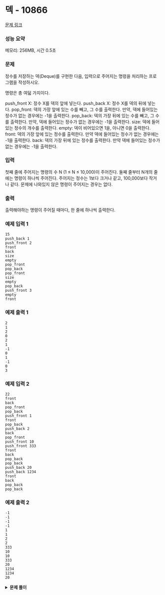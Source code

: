 # 덱 - 10866

[문제 링크](https://www.acmicpc.net/problem/10866)

### 성능 요약

메모리: 256MB, 시간 0.5초

### 문제

정수를 저장하는 덱(Deque)를 구현한 다음, 입력으로 주어지는 명령을 처리하는 프로그램을 작성하시오.

명령은 총 여덟 가지이다.

push_front X: 정수 X를 덱의 앞에 넣는다.
push_back X: 정수 X를 덱의 뒤에 넣는다.
pop_front: 덱의 가장 앞에 있는 수를 빼고, 그 수를 출력한다. 만약, 덱에 들어있는 정수가 없는 경우에는 -1을 출력한다.
pop_back: 덱의 가장 뒤에 있는 수를 빼고, 그 수를 출력한다. 만약, 덱에 들어있는 정수가 없는 경우에는 -1을 출력한다.
size: 덱에 들어있는 정수의 개수를 출력한다.
empty: 덱이 비어있으면 1을, 아니면 0을 출력한다.
front: 덱의 가장 앞에 있는 정수를 출력한다. 만약 덱에 들어있는 정수가 없는 경우에는 -1을 출력한다.
back: 덱의 가장 뒤에 있는 정수를 출력한다. 만약 덱에 들어있는 정수가 없는 경우에는 -1을 출력한다.

### 입력

첫째 줄에 주어지는 명령의 수 N (1 ≤ N ≤ 10,000)이 주어진다. 둘째 줄부터 N개의 줄에는 명령이 하나씩 주어진다. 주어지는 정수는 1보다 크거나 같고, 100,000보다 작거나 같다. 문제에 나와있지 않은 명령이 주어지는 경우는 없다.

### 출력

출력해야하는 명령이 주어질 때마다, 한 줄에 하나씩 출력한다.

### 예제 입력 1

```
15
push_back 1
push_front 2
front
back
size
empty
pop_front
pop_back
pop_front
size
empty
pop_back
push_front 3
empty
front
```

### 예제 출력 1

```
2
1
2
0
2
1
-1
0
1
-1
0
3
```

### 예제 입력 2

```
22
front
back
pop_front
pop_back
push_front 1
front
pop_back
push_back 2
back
pop_front
push_front 10
push_front 333
front
back
pop_back
pop_back
push_back 20
push_back 1234
front
back
pop_back
pop_back
```

### 예제 출력 2

```
-1
-1
-1
-1
1
1
2
2
333
10
10
333
20
1234
1234
20
```

<details><summary><b>문제 풀이</b></summary>
<div markdown="1">

### 실패

```js
const [n, ...input] = require("fs")
  .readFileSync("dev/stdin")
  .toString()
  .trim()
  .split("\n");

function Solution(n, commands) {
  class Node {
    constructor(item) {
      this.prev = null;
      this.item = item;
      this.next = null;
    }
  }

  class Deque {
    constructor() {
      this.head = null;
      this.tail = null;
      this.length = 0;
    }

    pushFront(item) {
      const node = new Node(item);
      if (!this.length) {
        this.head = node;
        this.tail = node;
      } else {
        this.head.prev = node;
        node.next = this.head;
        this.head = node;
      }

      this.length++;
    }

    pushBack(item) {
      const node = new Node(item);
      if (!this.length) {
        this.head = node;
        this.tail = node;
      } else {
        this.tail.next = node;
        node.prev = this.tail;
        this.tail = node;
      }

      this.length++;
    }

    popFront() {
      if (!this.length) return -1;

      const popItem = this.head.item;
      this.head = this.head.next;

      if (this.length == 1) this.head = null;
      else this.head.prev = null;

      this.length--;
      return popItem;
    }

    popBack() {
      if (!this.length) return -1;

      const popItem = this.tail.item;
      this.tail = this.tail.prev;

      if (this.length == 1) this.tail = null;
      else this.tail.prev = null;

      this.length--;
      return popItem;
    }

    size() {
      return this.length;
    }

    empty() {
      return this.length ? 0 : 1;
    }

    front() {
      return this.length ? this.head.item : -1;
    }

    back() {
      return this.length ? this.tail.item : -1;
    }
  }

  let answer = "";
  const deque = new Deque();

  commands.forEach((commandLine) => {
    const [command, item] = commandLine.split(" ");

    switch (command) {
      case "push_front":
        deque.pushFront(item);
        break;
      case "push_back":
        deque.pushBack(item);
        break;
      case "pop_front":
        answer += `${deque.popFront()}\n`;
        break;
      case "pop_back":
        answer += `${deque.popBack()}\n`;
        break;
      case "size":
        answer += `${deque.size()}\n`;
        break;
      case "empty":
        answer += `${deque.empty()}\n`;
        break;
      case "front":
        answer += `${deque.front()}\n`;
        break;
      case "back":
        answer += `${deque.back()}\n`;
        break;
      default:
        break;
    }
  });
  console.log(answer.trim());
}

Solution(n, input);
```

제출하면 런타임에러(타입 에러)가 뜨는데 이유를 도저히 못찾겠다. vscode에서는 답이 잘 나오는데, 어떤 문제일까...

### Solution

```js
const [n, ...input] = require("fs")
  .readFileSync("dev/stdin")
  .toString()
  .trim()
  .split("\n");

function Solution(n, commands) {
  let answer = "";
  const queue = [];

  commands.forEach((line) => {
    const [command, value] = line.split(" ");

    switch (command) {
      case "push_front":
        queue.unshift(value);
        break;
      case "push_back":
        queue.push(value);
        break;
      case "pop_front":
        answer += `${queue.shift() || -1}\n`;
        break;
      case "pop_back":
        answer += `${queue.pop() || -1}\n`;
        break;
      case "size":
        answer += `${queue.length}\n`;
        break;
      case "empty":
        answer += `${queue.length ? 0 : 1}\n`;
        break;
      case "front":
        answer += `${queue.length ? queue[0] : -1}\n`;
        break;
      case "back":
        answer += `${queue.length ? queue[queue.length - 1] : -1}\n`;
        break;
    }
  });
  console.log(answer.trim());
}

Solution(n, input);
```

결국 덱을 구현하는 것을 포기하고, switch문을 통해서 해결했다. 다른 사람들이 덱을 구현한 것을 좀 찾아보고 시도해봐야 겠다.

</div>
</details>
